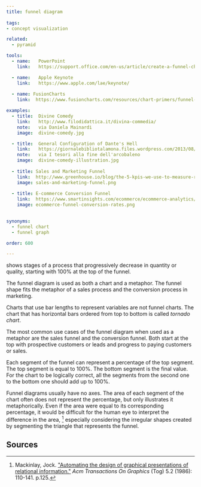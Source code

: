 ```yaml
---
title: funnel diagram
  
tags:
- concept visualization

related:
  - pyramid

tools:
  - name:   PowerPoint
    link:   https://support.office.com/en-us/article/create-a-funnel-chart-ba21bcba-f325-4d9f-93df-97074589a70e

  - name:   Apple Keynote
    link:   https://www.apple.com/lae/keynote/
  
  - name: FusionCharts
    link:  https://www.fusioncharts.com/resources/chart-primers/funnel-chart

examples:
  - title:  Divine Comedy
    link:   http://www.filodidattica.it/divina-commedia/
    note:   via Daniela Mainardi
    image:  divine-comedy.jpg

  - title:  General Configuration of Dante's Hell
    link:   https://giornalebibliotalamona.files.wordpress.com/2013/08/inferno-b3cda9ce-63ad-4049-b0de-82e4d075107e.jpg
    note:   via I tesori alla fine dell'arcobaleno
    image:  divine-comedy-illustration.jpg
  
  - title: Sales and Marketing Funnel
    link:  http://www.greenhouse.io/blog/the-5-kpis-we-use-to-measure-recruiting-success-at-greenhouse-intro
    image: sales-and-marketing-funnel.png
  
  - title: E-commerce Conversion Funnel
    link:  https://www.smartinsights.com/ecommerce/ecommerce-analytics/ecommerce-funnel-conversion-rates/
    image: ecommerce-funnel-conversion-rates.png
  

synonyms:
  - funnel chart
  - funnel graph

order: 600

---
```


shows stages of a process that progressively decrease in quantity or quality, starting with 100% at the top of the funnel. 

<!--more-->
The funnel diagram is used as both a chart and a metaphor. The funnel shape fits the metaphor of a sales process and the conversion process in marketing. 

Charts that use bar lengths to represent variables are not funnel charts. The chart that has horizontal bars ordered from top to bottom is called *tornado chart*.

The most common use cases of the funnel diagram when used as a metaphor are the sales funnel and the conversion funnel. Both start at the top with prospective customers or leads and progress to paying customers or sales.


Each segment of the funnel can represent a percentage of the top segment. The top segment is equal to 100%. The bottom segment is the final value. For the chart to be logically correct, all the segments from the second one to the bottom one should add up to 100%.

Funnel diagrams usually have no axes. The area of each segment of the chart often does not represent the percentage, but only illustrates it metaphorically. Even if the area were equal to its corresponding percentage, it would be difficult for the human eye to interpret the difference in the area, [^mackinlay] especially considering the irregular shapes created by segmenting the triangle that represents the funnel.

## Sources
[^mackinlay]:  Mackinlay, Jock. ["Automating the design of graphical presentations of relational information."](https://research.tableau.com/sites/default/files/p110-mackinlay.pdf) *Acm Transactions On Graphics* (Tog) 5.2 (1986): 110-141. p.125.
